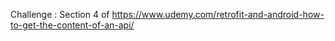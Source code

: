 Challenge : Section 4 of https://www.udemy.com/retrofit-and-android-how-to-get-the-content-of-an-api/
